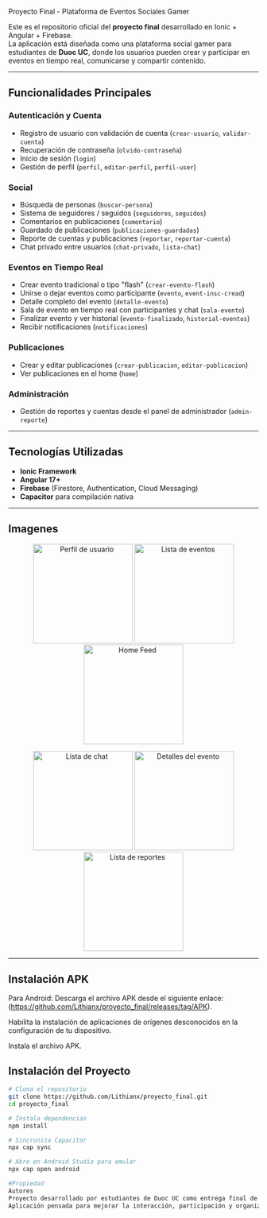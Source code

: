 Proyecto Final - Plataforma de Eventos Sociales Gamer 

Este es el repositorio oficial del **proyecto final** desarrollado en Ionic + Angular + Firebase.  
La aplicación está diseñada como una plataforma social gamer para estudiantes de **Duoc UC**, donde los usuarios pueden crear y participar en eventos en tiempo real, comunicarse y compartir contenido.

---

##  Funcionalidades Principales

###  Autenticación y Cuenta
- Registro de usuario con validación de cuenta (`crear-usuario`, `validar-cuenta`)
- Recuperación de contraseña (`olvido-contraseña`)
- Inicio de sesión (`login`)
- Gestión de perfil (`perfil`, `editar-perfil`, `perfil-user`)

###  Social
- Búsqueda de personas (`buscar-persona`)
- Sistema de seguidores / seguidos (`seguidores`, `seguidos`)
- Comentarios en publicaciones (`comentario`)
- Guardado de publicaciones (`publicaciones-guardadas`)
- Reporte de cuentas y publicaciones (`reportar`, `reportar-cuenta`)
- Chat privado entre usuarios (`chat-privado`, `lista-chat`)

###  Eventos en Tiempo Real
- Crear evento tradicional o tipo "flash" (`crear-evento-flash`)
- Unirse o dejar eventos como participante (`evento`, `event-insc-cread`)
- Detalle completo del evento (`detalle-evento`)
- Sala de evento en tiempo real con participantes y chat (`sala-evento`)
- Finalizar evento y ver historial (`evento-finalizado`, `historial-eventos`)
- Recibir notificaciones (`notificaciones`)

###  Publicaciones
- Crear y editar publicaciones (`crear-publicacion`, `editar-publicacion`)
- Ver publicaciones en el home (`home`)

###  Administración
- Gestión de reportes y cuentas desde el panel de administrador (`admin-reporte`)

---

## Tecnologías Utilizadas

- **Ionic Framework**
- **Angular 17+**
- **Firebase** (Firestore, Authentication, Cloud Messaging)
- **Capacitor** para compilación nativa

---


## Imagenes

<p align="center">
  <img src="https://github.com/user-attachments/assets/659b5a35-521f-40df-84f3-46b147d06699" width="200" alt="Perfil de usuario" />
  <img src="https://github.com/user-attachments/assets/2f524a5e-72ee-40a3-985b-bc2272a20b7f" width="200" alt="Lista de eventos" />
  <img src="https://github.com/user-attachments/assets/7b808058-b01e-4b30-a610-7b908f07114f" width="200" alt="Home Feed" />
</p>

<p align="center">
  <img src="https://github.com/user-attachments/assets/4bd55bc0-7a0f-458b-bce1-b860f90decde" width="200" alt="Lista de chat" />
  <img src="https://github.com/user-attachments/assets/08abb2ea-7ff7-49f6-9e3a-0a0a0e98a3c8" width="200" alt="Detalles del evento" />
  <img src="https://github.com/user-attachments/assets/ab8c62f4-5a19-4079-9acf-67d948157128" width="200" alt="Lista de reportes" />
</p>


---
## Instalación APK
Para Android:
Descarga el archivo APK desde el siguiente enlace: (https://github.com/Lithianx/proyecto_final/releases/tag/APK).

Habilita la instalación de aplicaciones de orígenes desconocidos en la configuración de tu dispositivo.

Instala el archivo APK.

##  Instalación del Proyecto


```bash
# Clona el repositorio
git clone https://github.com/Lithianx/proyecto_final.git
cd proyecto_final

# Instala dependencias
npm install

# Sincroniza Capacitor
npx cap sync

# Abre en Android Studio para emular
npx cap open android

#Propiedad
Autores
Proyecto desarrollado por estudiantes de Duoc UC como entrega final de carrera.
Aplicación pensada para mejorar la interacción, participación y organización de eventos entre compañeros.
